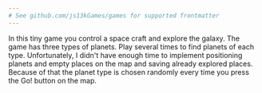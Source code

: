```yaml
---
# See github.com/js13kGames/games for supported frontmatter
---
```

In this tiny game you control a space craft and explore the galaxy. The game has three types of planets. Play several times to find planets of each type.
Unfortunately, I didn't have enough time to implement positioning planets and empty places on the map and saving already explored places. Because of that the planet type is chosen randomly every time you press the Go! button on the map.